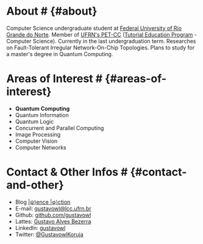 # About # {#about}
Computer Science undergraduate student at
[Federal University of Rio Grande do Norte](https://www.ufrn.br/).
Member of [UFRN's PET-CC](petcc.dimap.ufrn.br)
([Tutorial Education Program](http://portal.mec.gov.br/pet) - Computer Science).
Currently in the last undergraduation term.
Researches on Fault-Tolerant Irregular Network-On-Chip Topologies.
Plans to study for a master's degree in Quantum Computing.

# Areas of Interest # {#areas-of-interest}
* **Quantum Computing**
* Quantum Information
* Quantum Logic
* Concurrent and Parallel Computing
* Image Processing
* Computer Vision
* Computer Networks

# Contact & Other Infos # {#contact-and-other}
* Blog [\|ψ⟩ence \|φ⟩ction](psiencephiction.wordpress.com)
* E-mail: [gustavowl@lcc.ufrn.br](mailto:gustavowl@lcc.ufrn.br)
* Github: [github.com/gustavowl](github.com/gustavowl)
* Lattes: [Gustavo Alves Bezerra](http://lattes.cnpq.br/5221852804691948)
* LinkedIn: [gustavowl](https://www.linkedin.com/in/gustavowl/)
* Twitter: [@GustavowlKoruja](https://twitter.com/GustavowlKoruja)
